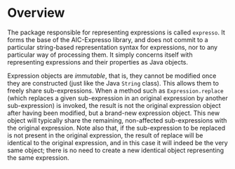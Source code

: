 # Overview #
The package responsible for representing expressions is called `expresso`. It forms the base of the AIC-Expresso library, and does not commit to a particular string-based representation syntax for expressions, nor to any particular way of processing them. It simply concerns itself with representing expressions and their properties as Java objects.

Expression objects are _immutable_, that is, they cannot be modified once they are constructed (just like the Java `String` class). This allows them to freely share sub-expressions. When a method such as `Expression.replace` (which replaces a given sub-expression in an original expression by another sub-expression) is invoked, the result is not the original expression object after having been modified, but a brand-new expression object. This new object will typically share the remaining, non-affected sub-expressions with the original expression. Note also that, if the sub-expression to be replaced is not present in the original expression, the result of replace will be identical to the original expression, and in this case it will indeed be the very same object; there is no need to create a new identical object representing the same expression.